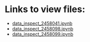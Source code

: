 # Links to view files:

* [data_inspect_2458041.ipynb](https://nbviewer.jupyter.org/github/HERA-Team/h1c_idr3_validation_notebooks/blob/main/data_inspect/data_inspect_2458041.ipynb)
* [data_inspect_2458098.ipynb](https://nbviewer.jupyter.org/github/HERA-Team/h1c_idr3_validation_notebooks/blob/main/data_inspect/data_inspect_2458098.ipynb)
* [data_inspect_2458099.ipynb](https://nbviewer.jupyter.org/github/HERA-Team/h1c_idr3_validation_notebooks/blob/main/data_inspect/data_inspect_2458099.ipynb)